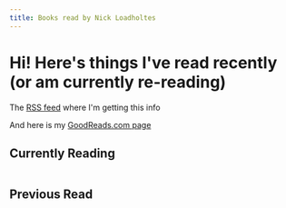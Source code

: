 ```yaml
---
title: Books read by Nick Loadholtes
---
```


# Hi! Here's things I've read recently (or am currently re-reading)

The [RSS feed](https://www.goodreads.com/review/list_rss/2953838) where I'm getting this info

And here is my [GoodReads.com page](https://www.goodreads.com/user/show/2953838-nick-loadholtes)

<style>
	#bookholder, #currently-reading{
		display: flex;
		flex-wrap: wrap;
	}
	.book{
	width: 200px;
	margin: 10px;
	}
</style>
## Currently Reading

<div id="currently-reading"></div>

## Previous Read

<div id="bookholder"></div>
<script src="https://ajax.googleapis.com/ajax/libs/jquery/3.4.1/jquery.min.js"></script>
<script language="JavaScript">
$(document).ready(function() {
	//feed to parse
	var box = $("#bookholder");
	var current = $("#currently-reading");
	var feed = "https://cors-anywhere.herokuapp.com/https://www.goodreads.com/review/list_rss/2953838";
	$.ajax(feed, {
	accepts:{
		xml:"application/rss+xml"
	},
	dataType:"xml",
	success:function(data) {
		//Credit: http://stackoverflow.com/questions/10943544/how-to-parse-an-rss-feed-using-javascript

	$(data).find("item").each(function () {
	var el = $(this);
	var book_details = "<a href=" + el.find("link").text() + ">" +
		"<img src="+ el.find("book_medium_image_url").text()+"></a>" +
		"<br><em>" + el.find("title").text() + "</em>";
	if(el.find("user_rating").text() !== "0") {
		book_details += "<br><b>My rating:" + el.find("user_rating").text();
	} else {
		book_details += "<br><em><b><span style='background-color:currentColor'><span style='color:white'>Started on:" + el.find("user_date_added").text().substr(7, 10) +"</span></span></b></em>"
	}
	var divdetails = "<div class='book'>" + book_details + "</div>";
	if(el.find("user_shelves").text() === "currently-reading") {
		current.append(divdetails);
	} else {
		box.append(divdetails);
	}
	});
	}
		});
	});
</script>
 
